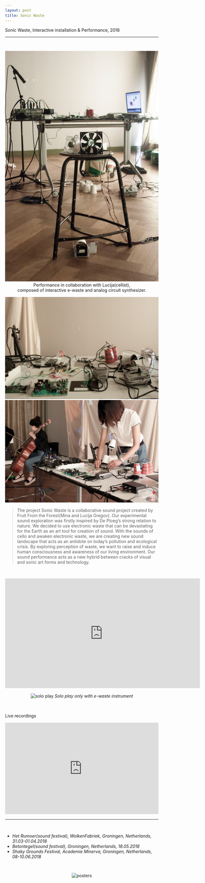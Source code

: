 ```yaml
---
layout: post
title: Sonic Waste
---
```


Sonic Waste, Interactive installation & Performance, 2018

***

<br/>
<div>
<p align="middle">
<img class="img_vertical" src="/img/work_footage/sonicwaste04.jpg" alt="sonicwaste pic3" title="sonicwaste pic3"/>
<br/>
Performance in collaboration with Lucija(cellist),
<br/>
composed of interactive e-waste and analog circuit synthesizer.
</p>
</div>

<div>
<p align="middle">
<img class="img_horizontal" src="/img/work_footage/sonicwaste02.jpg" alt="sonicwaste pic1" title="sonicwaste pic1"/>
<img class="img_horizontal" src="/img/work_footage/sonicwaste01.jpg" alt="sonicwaste pic2" title="sonicwaste pic2"/>
</p>
</div>

<!-- <div>
<img class="col three" src="/img/work_footage/ensemble_robot_cello_01.jpg" alt="performance at Het Rumoer festival" title="performance at Het Rumoer festival"/>
</div>
<i>photo taken by Dick Pluim</i> -->

>The project Sonic Waste is a collaborative sound project created by Fruit From the Forest(Mina and Lucija Gregov). Our experimental sound exploration was firstly inspired by De Ploeg’s strong relation to nature. We decided to use electronic waste that can be devastating for the Earth as an art tool for creation of sound. With the sounds of cello and awaken electronic waste, we are creating new sound landscape that acts as an antidote on today’s pollution and ecological crisis. By exploring perception of waste, we want to raise and induce human consciousness and awareness of our living environment. Our sound performance acts as a new hybrid between cracks of visual and sonic art forms and technology.

<!-- Live recordings on <a href="https://soundcloud.com/mina-vitamina/cirtuit-cello-and-modulation-text-composition-01" target="blank">soundcloud</a><br/>
<br/> -->

<br/>
<p align="middle">
<iframe src="https://player.vimeo.com/video/274627353" width="640" height="360" frameborder="0" webkitallowfullscreen mozallowfullscreen allowfullscreen></iframe>
</p>
<div class="img_row">
<p align="middle">
	<img class="img_gif" src="{{ site.baseurl }}/img/work_footage/sonicwaste_solo.gif" alt="solo play" title="solo play"/>
	<i>Solo play only with e-waste instrument</i>
  </p>
</div>

<br/><br/>
Live recordings 
<iframe width="100%" height="300" scrolling="no" frameborder="no" allow="autoplay" src="https://w.soundcloud.com/player/?url=https%3A//api.soundcloud.com/playlists/538965807&color=%23ff5500&auto_play=false&hide_related=false&show_comments=true&show_user=true&show_reposts=false&show_teaser=true&visual=true"></iframe>
<br/>

***

<br/>
<ul>
<li><i>Het Rumoer(sound festival), WolkenFabriek, Groningen, Netherlands, 31.03-01.04.2018</i></li>
<li><i>Betontegel(sound festival), Groningen, Netherlands, 18.05.2018</i></li>
<li><i>Shaky Grounds Festival, Academie Minerva, Groningen, Netherlands, 08-10.06.2018</i></li>
</ul>
<br/>
<div class="img_row">
<p align="middle">
	<img class="img_poster" src="{{ site.baseurl }}/img/posters.gif" alt="posters" title="posters"/>
  </p>
</div>


<br/><br/><br/>
